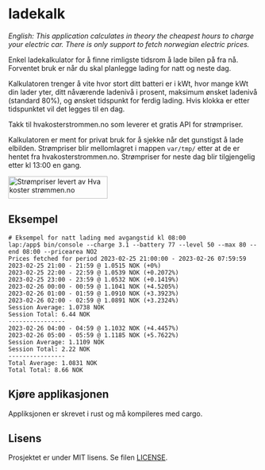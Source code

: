 # ladekalk

_English: This application calculates in theory the cheapest hours to charge your electric car. There is only support to fetch norwegian electric prices._

Enkel ladekalkulator for å finne rimligste tidsrom å lade bilen på fra nå. Forventet bruk er når du skal planlegge lading for natt og neste dag.

Kalkulatoren trenger å vite hvor stort ditt batteri er i kWt, hvor mange kWt din lader yter, ditt nåværende ladenivå i prosent, maksimum ønsket ladenivå (standard 80%), og ønsket tidspunkt for ferdig lading. Hvis klokka er etter tidspunktet vil det legges til en dag.

Takk til hvakosterstrommen.no som leverer et gratis API for strømpriser.

Kalkulatoren er ment for privat bruk for å sjekke når det gunstigst å lade elbilden. Strømpriser blir mellomlagret i mappen `var/tmp/` etter at de er hentet fra hvakosterstrommen.no.  Strømpriser for neste dag blir tilgjengelig etter kl 13:00 en gang.

[<img src="https://ik.imagekit.io/ajdfkwyt/hva-koster-strommen/strompriser-levert-av-hvakosterstrommen_oTtWvqeiB.png" alt="Strømpriser levert av Hva koster strømmen.no" width="200" height="45" />](https://www.hvakosterstrommen.no/)

## Eksempel

```shell
# Eksempel for natt lading med avgangstid kl 08:00
lap:/app$ bin/console --charge 3.1 --battery 77 --level 50 --max 80 --end 08:00 --pricearea NO2
Prices fetched for period 2023-02-25 21:00:00 - 2023-02-26 07:59:59
2023-02-25 21:00 - 21:59 @ 1.0515 NOK (+0%)
2023-02-25 22:00 - 22:59 @ 1.0539 NOK (+0.2072%)
2023-02-25 23:00 - 23:59 @ 1.0532 NOK (+0.1419%)
2023-02-26 00:00 - 00:59 @ 1.1041 NOK (+4.5205%)
2023-02-26 01:00 - 01:59 @ 1.0910 NOK (+3.3923%)
2023-02-26 02:00 - 02:59 @ 1.0891 NOK (+3.2324%)
Session Average: 1.0738 NOK
Session Total: 6.44 NOK
----------------
2023-02-26 04:00 - 04:59 @ 1.1032 NOK (+4.4457%)
2023-02-26 05:00 - 05:59 @ 1.1185 NOK (+5.7622%)
Session Average: 1.1109 NOK
Session Total: 2.22 NOK
----------------
Total Average: 1.0831 NOK
Total Total: 8.66 NOK
```

## Kjøre applikasjonen

Appliksjonen er skrevet i rust og må kompileres med cargo.

## Lisens

Prosjektet er under MIT lisens. Se filen [LICENSE](./LICENSE).
